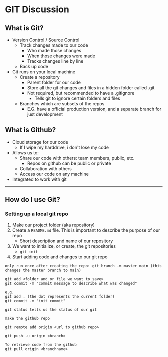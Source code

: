 # GIT Discussion

## What is Git?

- Version Control / Source Control
    - Track changes made to our code
        - Who made those changes
        - When those changes were made
        - Tracks changes line by line
    - Back up code
- Git runs on your local machine
    - Create a repository
        - Parent folder for our code
        - Store all the git changes and files in a hidden folder called .git
        - Not required, but recommended to have a .gitignore
            - Tells git to ignore certain folders and files
    - Branches which are subsets of the repos
        - E.G. have a official production version, and a separate branch for just development

## What is Github?

- Cloud storage for our code
    - If I wipe my harddrive, i don't lose my code
- Allows us to:
    - Share our code with others: team members, public, etc.
        - Repos on github can be public or private
    - Collaboration with others
    - Access our code on any machine
- Integrated to work with git

---

## How do I use Git?

### Setting up a local git repo

1. Make our project folder (aka repository)
2. Create a `README.md` file. This is important to describe the purpose of our repo
    - Short description and name of our repository
3. We want to initialize, or create, the git repositories
    - `git init`
4. Start adding code and changes to our git repo
```
only run once after creating the repo: git branch -m master main (this changes the master branch to main)

git add <folder and or file we want to save>
git commit -m "commit message to describe what was changed"

e.g.
git add . (the dot represents the current folder)
git commit -m "init commit"

git status tells us the status of our git
```
```
make the github repo

git remote add origin <url to github repo>

git push -u origin <branch>

To retrieve code from the github
git pull origin <branchname>
```